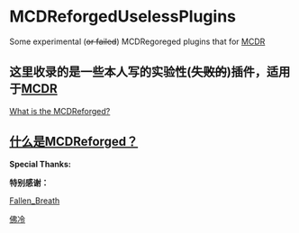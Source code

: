 # MCDReforgedUselessPlugins
Some experimental (~~or failed~~) MCDRegoreged plugins that for [MCDR](https://github.com/Fallen-Breath/MCDReforged)

这里收录的是一些本人写的实验性(~~失败的~~)插件，适用于[MCDR](https://github.com/Fallen-Breath/MCDReforged)
--------

[What is the MCDReforged?](https://github.com/Fallen-Breath/MCDReforged)

[什么是MCDReforged？](https://github.com/Fallen-Breath/MCDReforged)
--------

**Special Thanks:**

**特别感谢：**

  [Fallen_Breath](https://github.com/Fallen-Breath)
  
  [佛冷](https://github.com/Fallen-Breath)
